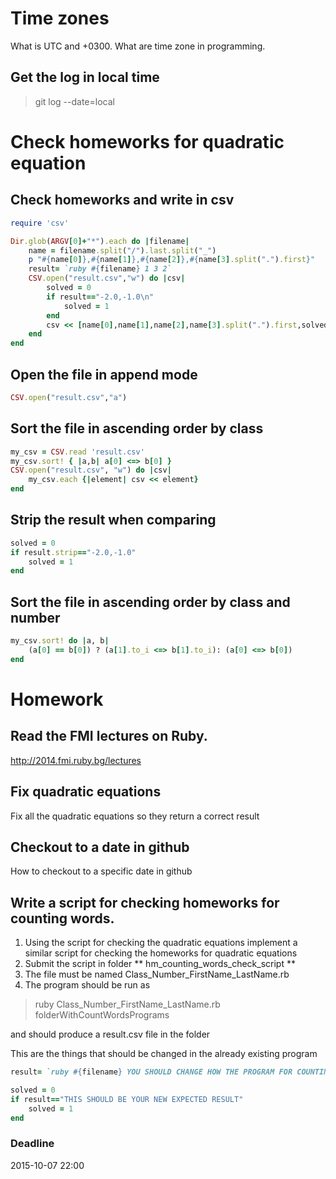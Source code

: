 # Time zones
What is UTC and +0300. What are time zone in programming.

## Get the log in local time

> git log --date=local

# Check homeworks for quadratic equation
## Check homeworks and write in csv

```ruby
require 'csv'

Dir.glob(ARGV[0]+"*").each do |filename|
	name = filename.split("/").last.split("_")
	p "#{name[0]},#{name[1]},#{name[2]},#{name[3].split(".").first}"
	result= `ruby #{filename} 1 3 2`
	CSV.open("result.csv","w") do |csv|
		solved = 0
		if result=="-2.0,-1.0\n"
			solved = 1
		end
		csv << [name[0],name[1],name[2],name[3].split(".").first,solved]
	end
end
```

## Open the file in append mode

```ruby
CSV.open("result.csv","a")
```

## Sort the file in ascending order by class

```ruby
my_csv = CSV.read 'result.csv'
my_csv.sort! { |a,b| a[0] <=> b[0] }
CSV.open("result.csv", "w") do |csv|
	my_csv.each {|element| csv << element}
end
```

## Strip the result when comparing

```ruby
solved = 0
if result.strip=="-2.0,-1.0"
	solved = 1
end
```

## Sort the file in ascending order by class and number

```ruby
my_csv.sort! do |a, b| 
	(a[0] == b[0]) ? (a[1].to_i <=> b[1].to_i): (a[0] <=> b[0])
end
```

# Homework

## Read the FMI lectures on Ruby.
http://2014.fmi.ruby.bg/lectures

## Fix quadratic equations
Fix all the quadratic equations so they return a correct result

## Checkout to a date in github
How to checkout to a specific date in github

## Write a script for checking homeworks for counting words.

1. Using the script for checking the quadratic equations implement a similar script for checking the homeworks for quadratic equations
2. Submit the script in folder ** hm_counting_words_check_script **
3. The file must be named Class_Number_FirstName_LastName.rb
4. The program should be run as 

> ruby Class_Number_FirstName_LastName.rb folderWithCountWordsPrograms

and should produce a result.csv file in the folder

This are the things that should be changed in the already existing program

```ruby
result= `ruby #{filename} YOU SHOULD CHANGE HOW THE PROGRAM FOR COUNTING WORDS IS EXECUTED`
```

```ruby
solved = 0
if result=="THIS SHOULD BE YOUR NEW EXPECTED RESULT"
	solved = 1
end
```

### Deadline 
2015-10-07 22:00
